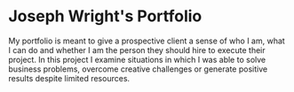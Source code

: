 # Joseph Wright's Portfolio

My portfolio is meant to give a prospective client a sense of who I am, what I can do and whether I am the person they should hire to execute their project. In this project I examine situations in which I was able to solve business problems, overcome creative challenges or generate positive results despite limited resources.
